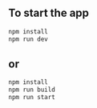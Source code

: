 ## To start the app
```bash
npm install
npm run dev
```

## or

```bash
npm install
npm run build
npm run start
```